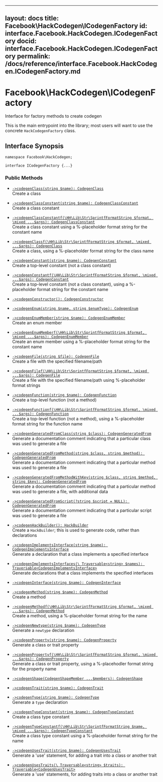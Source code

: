 
***

layout: docs
title: Facebook\\HackCodegen\\ICodegenFactory
id: interface.Facebook.HackCodegen.ICodegenFactory
docid: interface.Facebook.HackCodegen.ICodegenFactory
permalink: /docs/reference/interface.Facebook.HackCodegen.ICodegenFactory.md
---







# Facebook\\HackCodegen\\ICodegenFactory




Interface for factory methods to create codegen




This is the main entrypoint into the library; most users will want to use
the concrete ` HackCodegenFactory ` class.




## Interface Synopsis




``` Hack
namespace Facebook\HackCodegen;

interface ICodegenFactory {...}
```




### Public Methods




- [` ->codegenClass(string $name): CodegenClass `](<interface.Facebook.HackCodegen.ICodegenFactory.codegenClass.md>)\
  Create a class

- [` ->codegenClassConstant(string $name): CodegenClassConstant `](<interface.Facebook.HackCodegen.ICodegenFactory.codegenClassConstant.md>)\
  Create a class constant

- [` ->codegenClassConstantf(\HH\Lib\Str\SprintfFormatString $format, \mixed ...$args): CodegenClassConstant `](<interface.Facebook.HackCodegen.ICodegenFactory.codegenClassConstantf.md>)\
  Create a class constant using a %-placeholder format string for the
  constant name

- [` ->codegenClassf(\HH\Lib\Str\SprintfFormatString $format, \mixed ...$args): CodegenClass `](<interface.Facebook.HackCodegen.ICodegenFactory.codegenClassf.md>)\
  Create a class, using a %-placeholder format string for the class
  name

- [` ->codegenConstant(string $name): CodegenConstant `](<interface.Facebook.HackCodegen.ICodegenFactory.codegenConstant.md>)\
  Create a top-level constant (not a class constant)

- [` ->codegenConstantf(\HH\Lib\Str\SprintfFormatString $format, \mixed ...$args): CodegenConstant `](<interface.Facebook.HackCodegen.ICodegenFactory.codegenConstantf.md>)\
  Create a top-level constant (not a class constant), using a %-placeholder
  format string for the constant name

- [` ->codegenConstructor(): CodegenConstructor `](<interface.Facebook.HackCodegen.ICodegenFactory.codegenConstructor.md>)

- [` ->codegenEnum(string $name, string $enumType): CodegenEnum `](<interface.Facebook.HackCodegen.ICodegenFactory.codegenEnum.md>)

- [` ->codegenEnumMember(string $name): CodegenEnumMember `](<interface.Facebook.HackCodegen.ICodegenFactory.codegenEnumMember.md>)\
  Create an enum member

- [` ->codegenEnumMemberf(\HH\Lib\Str\SprintfFormatString $format, \mixed ...$args): CodegenEnumMember `](<interface.Facebook.HackCodegen.ICodegenFactory.codegenEnumMemberf.md>)\
  Create an enum member using a %-placeholder format string for the constant
  name

- [` ->codegenFile(string $file): CodegenFile `](<interface.Facebook.HackCodegen.ICodegenFactory.codegenFile.md>)\
  Create a file with the specified filename/path

- [` ->codegenFilef(\HH\Lib\Str\SprintfFormatString $format, \mixed ...$args): CodegenFile `](<interface.Facebook.HackCodegen.ICodegenFactory.codegenFilef.md>)\
  Create a file with the specified filename/path using %-placeholder
  format strings

- [` ->codegenFunction(string $name): CodegenFunction `](<interface.Facebook.HackCodegen.ICodegenFactory.codegenFunction.md>)\
  Create a top-level function (not a method)

- [` ->codegenFunctionf(\HH\Lib\Str\SprintfFormatString $format, \mixed ...$args): CodegenFunction `](<interface.Facebook.HackCodegen.ICodegenFactory.codegenFunctionf.md>)\
  Create a top-level function (not a method), using a %-placeholder format
  string for the function name

- [` ->codegenGeneratedFromClass(string $class): CodegenGeneratedFrom `](<interface.Facebook.HackCodegen.ICodegenFactory.codegenGeneratedFromClass.md>)\
  Generate a documentation comment indicating that a particular class was
  used to generate a file

- [` ->codegenGeneratedFromMethod(string $class, string $method): CodegenGeneratedFrom `](<interface.Facebook.HackCodegen.ICodegenFactory.codegenGeneratedFromMethod.md>)\
  Generate a documentation comment indicating that a particular method was
  used to generate a file

- [` ->codegenGeneratedFromMethodWithKey(string $class, string $method, string $key): CodegenGeneratedFrom `](<interface.Facebook.HackCodegen.ICodegenFactory.codegenGeneratedFromMethodWithKey.md>)\
  Generate a documentation comment indicating that a particular method was
  used to generate a file, with additional data

- [` ->codegenGeneratedFromScript(?string $script = NULL): CodegenGeneratedFrom `](<interface.Facebook.HackCodegen.ICodegenFactory.codegenGeneratedFromScript.md>)\
  Generate a documentation comment indicating that a particular script was
  used to generate a file

- [` ->codegenHackBuilder(): HackBuilder `](<interface.Facebook.HackCodegen.ICodegenFactory.codegenHackBuilder.md>)\
  Create a `` HackBuilder ``; this is used to generate code, rather than
  declarations

- [` ->codegenImplementsInterface(string $name): CodegenImplementsInterface `](<interface.Facebook.HackCodegen.ICodegenFactory.codegenImplementsInterface.md>)\
  Generate a declaration that a class implements a specified interface

- [` ->codegenImplementsInterfaces(\ Traversable<string> $names): Traversable<CodegenImplementsInterface> `](<interface.Facebook.HackCodegen.ICodegenFactory.codegenImplementsInterfaces.md>)\
  Generate declarations that a class implements the specified interfaces

- [` ->codegenInterface(string $name): CodegenInterface `](<interface.Facebook.HackCodegen.ICodegenFactory.codegenInterface.md>)

- [` ->codegenMethod(string $name): CodegenMethod `](<interface.Facebook.HackCodegen.ICodegenFactory.codegenMethod.md>)\
  Create a method

- [` ->codegenMethodf(\HH\Lib\Str\SprintfFormatString $format, \mixed ...$args): CodegenMethod `](<interface.Facebook.HackCodegen.ICodegenFactory.codegenMethodf.md>)\
  Create a method, using a %-placeholder format string for the name

- [` ->codegenNewtype(string $name): CodegenType `](<interface.Facebook.HackCodegen.ICodegenFactory.codegenNewtype.md>)\
  Generate a `` newtype `` declaration

- [` ->codegenProperty(string $name): CodegenProperty `](<interface.Facebook.HackCodegen.ICodegenFactory.codegenProperty.md>)\
  Generate a class or trait property

- [` ->codegenPropertyf(\HH\Lib\Str\SprintfFormatString $format, \mixed ...$args): CodegenProperty `](<interface.Facebook.HackCodegen.ICodegenFactory.codegenPropertyf.md>)\
  Generate a class or trait property, using a %-placehodler format string
  for the property name

- [` ->codegenShape(CodegenShapeMember ...$members): CodegenShape `](<interface.Facebook.HackCodegen.ICodegenFactory.codegenShape.md>)

- [` ->codegenTrait(string $name): CodegenTrait `](<interface.Facebook.HackCodegen.ICodegenFactory.codegenTrait.md>)

- [` ->codegenType(string $name): CodegenType `](<interface.Facebook.HackCodegen.ICodegenFactory.codegenType.md>)\
  Generate a `` type `` declaration

- [` ->codegenTypeConstant(string $name): CodegenTypeConstant `](<interface.Facebook.HackCodegen.ICodegenFactory.codegenTypeConstant.md>)\
  Create a class type constant

- [` ->codegenTypeConstantf(\HH\Lib\Str\SprintfFormatString $name, \mixed ...$args): CodegenTypeConstant `](<interface.Facebook.HackCodegen.ICodegenFactory.codegenTypeConstantf.md>)\
  Create a class type constant using a %-placeholder format string for the
  name

- [` ->codegenUsesTrait(string $name): CodegenUsesTrait `](<interface.Facebook.HackCodegen.ICodegenFactory.codegenUsesTrait.md>)\
  Generate a 'use' statement, for adding a trait into a class or another
  trait

- [` ->codegenUsesTraits(\ Traversable<string> $traits): Traversable<CodegenUsesTrait> `](<interface.Facebook.HackCodegen.ICodegenFactory.codegenUsesTraits.md>)\
  Generate a 'use' statements, for adding traits into a class or another
  trait
